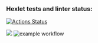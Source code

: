 ### Hexlet tests and linter status:
[![Actions Status](https://github.com/tonybarracuda/frontend-project-lvl1/workflows/hexlet-check/badge.svg)](https://github.com/tonybarracuda/frontend-project-lvl1/actions)

<a href="https://codeclimate.com/github/codeclimate/codeclimate/maintainability"><img src="https://api.codeclimate.com/v1/badges/a99a88d28ad37a79dbf6/maintainability" /></a>
![example workflow](https://github.com/tonybarracuda/frontend-project-lvl1/actions/workflows/nodejs.yml/badge.svg)